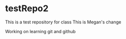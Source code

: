 # testRepo2
This is a test repository for class
This is Megan's change


Working on learning git and github
